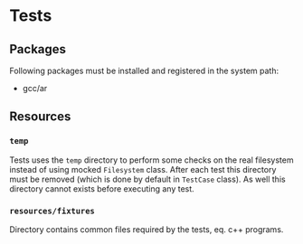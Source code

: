 # Tests

## Packages

Following packages must be installed and registered in the system path:

- gcc/ar

## Resources

### `temp`

Tests uses the `temp` directory to perform some checks on the real filesystem instead of using mocked `Filesystem` class. After each test this directory must be removed (which is done by default in `TestCase` class). As well this directory cannot exists before executing any test.

### `resources/fixtures`

Directory contains common files required by the tests, eq. c++ programs.

